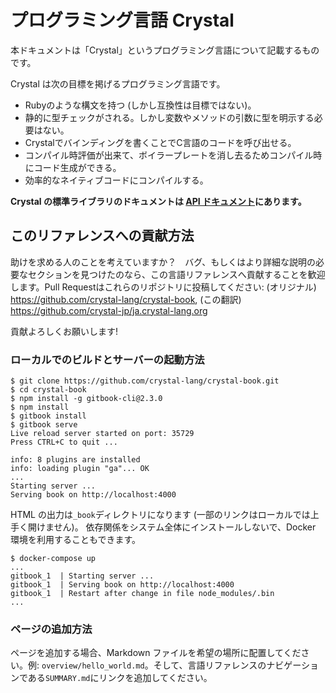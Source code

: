 # プログラミング言語 Crystal

本ドキュメントは「Crystal」というプログラミング言語について記載するものです。

Crystal は次の目標を掲げるプログラミング言語です。

* Rubyのような構文を持つ (しかし互換性は目標ではない)。
* 静的に型チェックがされる。しかし変数やメソッドの引数に型を明示する必要はない。
* Crystalでバインディングを書くことでC言語のコードを呼び出せる。
* コンパイル時評価が出来て、ボイラープレートを消し去るためコンパイル時にコード生成ができる。
* 効率的なネイティブコードにコンパイルする。

**Crystal の標準ライブラリのドキュメントは [API ドキュメント](https://crystal-lang.org/api)にあります。**

## このリファレンスへの貢献方法

助けを求める人のことを考えていますか？　バグ、もしくはより詳細な説明の必要なセクションを見つけたのなら、この言語リファレンスへ貢献することを歓迎します。Pull Requestはこれらのリポジトリに投稿してください:
(オリジナル) https://github.com/crystal-lang/crystal-book, (この翻訳) https://github.com/crystal-jp/ja.crystal-lang.org

貢献よろしくお願いします!

### ローカルでのビルドとサーバーの起動方法

```
$ git clone https://github.com/crystal-lang/crystal-book.git
$ cd crystal-book
$ npm install -g gitbook-cli@2.3.0
$ npm install
$ gitbook install
$ gitbook serve
Live reload server started on port: 35729
Press CTRL+C to quit ...

info: 8 plugins are installed
info: loading plugin "ga"... OK
...
Starting server ...
Serving book on http://localhost:4000

```

HTML の出力は`_book`ディレクトリになります (一部のリンクはローカルでは上手く開けません)。
依存関係をシステム全体にインストールしないで、Docker 環境を利用することもできます。

```
$ docker-compose up
...
gitbook_1  | Starting server ...
gitbook_1  | Serving book on http://localhost:4000
gitbook_1  | Restart after change in file node_modules/.bin
...
```

### ページの追加方法

ページを追加する場合、Markdown ファイルを希望の場所に配置してください。例: `overview/hello_world.md`。そして、言語リファレンスのナビゲーションである`SUMMARY.md`にリンクを追加してください。
